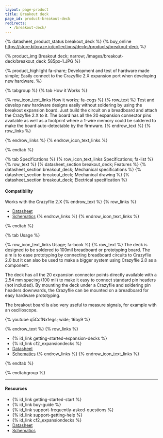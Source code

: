 ```yaml
---
layout: page-product
title: Breakout deck
page_id: product-breakout-deck
redirects:
  - /breakout-deck/
---
```


{% datasheet_product_status breakout_deck %}
{% buy_online https://store.bitcraze.io/collections/decks/products/breakout-deck %}

{% product_img Breakout deck; narrow;
/images/breakout-deck/breakout_deck_585px-1.JPG
%}

{% product_highlight
fa-share;
Development and test of hardware made simple;
Easily connect to the Crazyflie 2.X expansion port when developing new hardware.
%}


{% tabgroup %}
{% tab How it Works %}

{% row_icon_text_links How it works; fa-cogs %}
{% row_text %}
Test and develop new hardware designs easily without soldering by using
the breakout expansion board. Just build the circuit on a breadboard
and attach the Crazyflie 2.X to it. The board has all the 20 expansion connector
pins available as well as a footprint where a 1-wire memory could be soldered
to make the board auto-detectable by the firmware.
{% endrow_text %}
{% row_links %}

{% endrow_links %}
{% endrow_icon_text_links %}

{% endtab %}

{% tab Specifications %}
{% row_icon_text_links Specifications; fa-list %}
{% row_text %}
{% datasheet_section breakout_deck; Features %}
{% datasheet_section breakout_deck; Mechanical specifications %}
{% datasheet_section breakout_deck; Mechanical drawing %}
{% datasheet_section breakout_deck; Electrical specification %}

#### Compatibility
Works with the Crazyflie 2.X
{% endrow_text %}
{% row_links %}

* [Datasheet](/documentation/hardware/breakout_deck/breakout_deck-datasheet.pdf)
* [Schematics](/documentation/hardware/breakout_deck/breakout-revc.pdf)
{% endrow_links %}
{% endrow_icon_text_links %}

{% endtab %}


{% tab Usage %}

{% row_icon_text_links Usage;   fa-book %}
{% row_text %}
The deck is designed to be soldered to 100mil breadboard or prototyping board.
The aim is to ease prototyping by connecting breadboard circuits to Crazyflie 2.0 but
it can also be used to make a bigger system using Crazyflie 2.0 as a component.

The deck has all the 20 expansion connector points directly available with a 2.54 mm spacing (100 mil) to make it easy to connect
standard pin headers (not included). By mounting the deck under a Crazyflie and soldering pin headers downwards,
the Crazyflie can be mounted on a breadboard for easy hardware prototyping.

The breakout board is also very useful to measure signals, for example with an
oscilloscope.


{% youtube q5CcfNx1egs; wide; 16by9 %}


{% endrow_text %}
{% row_links %}
* {% id_link getting-started-expansion-decks %}
* {% id_link cf2_expansiondecks %}
* [Datasheet](/documentation/hardware/breakout_deck/breakout_deck-datasheet.pdf)
* [Schematics](/documentation/hardware/breakout_deck/breakout-revc.pdf)
{% endrow_links %}
{% endrow_icon_text_links %}

{% endtab %}

{% endtabgroup %}

---


#### Resources

- {% id_link getting-started-start %}
- {% id_link buy-guide %}
- {% id_link support-frequently-asked-questions %}
- {% id_link support-getting-help %}
- {% id_link cf2_expansiondecks %}
- [Datasheet](/documentation/hardware/breakout_deck/breakout_deck-datasheet.pdf)
- [Schematics](/documentation/hardware/breakout_deck/breakout-revc.pdf)
